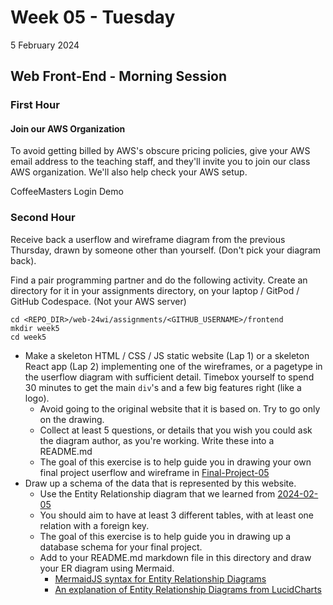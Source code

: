 # Week 05 - Tuesday
5 February 2024

## Web Front-End - Morning Session

### First Hour

#### Join our AWS Organization

To avoid getting billed by AWS's obscure pricing policies, give your AWS email address to the teaching staff, and they'll invite you to join our class AWS organization. We'll also help check your AWS setup.

CoffeeMasters Login Demo



### Second Hour

Receive back a userflow and wireframe diagram from the previous Thursday, drawn by someone other than yourself. (Don't pick your diagram back).

Find a pair programming partner and do the following activity. Create an directory for it in your assignments directory, on your laptop / GitPod / GitHub Codespace. (Not your AWS server)

```
cd <REPO_DIR>/web-24wi/assignments/<GITHUB_USERNAME>/frontend
mkdir week5
cd week5
```

* Make a skeleton HTML / CSS / JS static website (Lap 1) or a skeleton React app (Lap 2)
	implementing one of the wireframes, or a pagetype in the userflow diagram with sufficient detail. Timebox yourself to spend 30 minutes to get the main `div`'s and a few big features right (like a logo).
	* Avoid going to the original website that it is based on. Try to go only on the drawing.
	* Collect at least 5 questions, or details that you wish you could ask the diagram author, as you're working. Write these into a README.md 
	* The goal of this exercise is to help guide you in drawing your own final project userflow and wireframe in [Final-Project-05](Final-Project-05.md)
* Draw up a schema of the data that is represented by this website.
	* Use the Entity Relationship diagram that we learned from [2024-02-05](2024-02-05.md)
	* You should aim to have at least 3 different tables, with at least one relation with a foreign key.
	* The goal of this exercise is to help guide you in drawing up a database schema for your final project.
	* Add to your README.md markdown file in this directory and draw your ER diagram using Mermaid.
		* [MermaidJS syntax for Entity Relationship Diagrams](https://mermaid.js.org/syntax/entityRelationshipDiagram.html)
		* [An explanation of Entity Relationship Diagrams from LucidCharts](https://www.lucidchart.com/pages/er-diagrams)